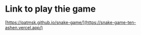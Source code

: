 # Link to play thie game
[https://patmsk.github.io/snake-game/](https://snake-game-ten-ashen.vercel.app/)

